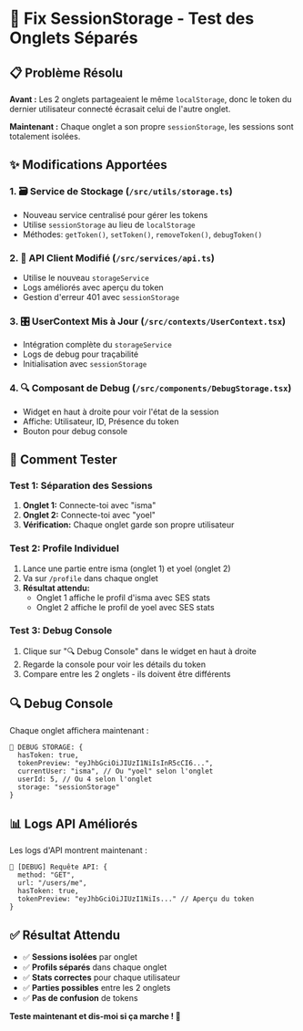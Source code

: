 # 🔧 Fix SessionStorage - Test des Onglets Séparés

## 📋 Problème Résolu

**Avant :** Les 2 onglets partageaient le même `localStorage`, donc le token du dernier utilisateur connecté écrasait celui de l'autre onglet.

**Maintenant :** Chaque onglet a son propre `sessionStorage`, les sessions sont totalement isolées.

## ✨ Modifications Apportées

### 1. 🗃️ Service de Stockage (`/src/utils/storage.ts`)
- Nouveau service centralisé pour gérer les tokens
- Utilise `sessionStorage` au lieu de `localStorage`
- Méthodes: `getToken()`, `setToken()`, `removeToken()`, `debugToken()`

### 2. 🔧 API Client Modifié (`/src/services/api.ts`)
- Utilise le nouveau `storageService`
- Logs améliorés avec aperçu du token
- Gestion d'erreur 401 avec `sessionStorage`

### 3. 🎛️ UserContext Mis à Jour (`/src/contexts/UserContext.tsx`)
- Intégration complète du `storageService`
- Logs de debug pour traçabilité
- Initialisation avec `sessionStorage`

### 4. 🔍 Composant de Debug (`/src/components/DebugStorage.tsx`)
- Widget en haut à droite pour voir l'état de la session
- Affiche: Utilisateur, ID, Présence du token
- Bouton pour debug console

## 🧪 Comment Tester

### **Test 1: Séparation des Sessions**
1. **Onglet 1:** Connecte-toi avec "isma"
2. **Onglet 2:** Connecte-toi avec "yoel" 
3. **Vérification:** Chaque onglet garde son propre utilisateur

### **Test 2: Profile Individuel**
1. Lance une partie entre isma (onglet 1) et yoel (onglet 2)
2. Va sur `/profile` dans chaque onglet
3. **Résultat attendu:** 
   - Onglet 1 affiche le profil d'isma avec SES stats
   - Onglet 2 affiche le profil de yoel avec SES stats

### **Test 3: Debug Console**
1. Clique sur "🔍 Debug Console" dans le widget en haut à droite
2. Regarde la console pour voir les détails du token
3. Compare entre les 2 onglets - ils doivent être différents

## 🔍 Debug Console

Chaque onglet affichera maintenant :
```
🔧 DEBUG STORAGE: {
  hasToken: true,
  tokenPreview: "eyJhbGciOiJIUzI1NiIsInR5cCI6...",
  currentUser: "isma", // Ou "yoel" selon l'onglet
  userId: 5, // Ou 4 selon l'onglet  
  storage: "sessionStorage"
}
```

## 📊 Logs API Améliorés

Les logs d'API montrent maintenant :
```
🔧 [DEBUG] Requête API: {
  method: "GET", 
  url: "/users/me",
  hasToken: true,
  tokenPreview: "eyJhbGciOiJIUzI1NiIs..." // Aperçu du token
}
```

## ✅ Résultat Attendu

- ✅ **Sessions isolées** par onglet
- ✅ **Profils séparés** dans chaque onglet  
- ✅ **Stats correctes** pour chaque utilisateur
- ✅ **Parties possibles** entre les 2 onglets
- ✅ **Pas de confusion** de tokens

**Teste maintenant et dis-moi si ça marche ! 🚀**